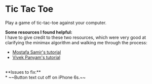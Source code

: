 # Tic Tac Toe
Play a game of tic-tac-toe against your computer. 

**Some resources I found helpful:** <br>
I have to give credit to these two resources, which were very good at clarifying the minimax algorithm and walking me through the process:
<br>
* [Mostafa Samir's tutorial](https://mostafa-samir.github.io/Tic-Tac-Toe-AI/) <br>
* [Vivek Panyam's tutorial](https://blog.vivekpanyam.com/how-to-build-an-ai-that-wins-the-basics-of-minimax-search/)

<br>
**Issues to fix:**<br>
* ~~Button text cut off on iPhone 6s.~~
